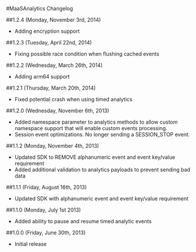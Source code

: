 #MaaSAnalytics Changelog

##1.2.4 (Monday, November 3rd, 2014)
 * Adding encryption support

##1.2.3 (Tuesday, April 22nd, 2014)
 * Fixing possible race condition when flushing cached events

##1.2.2 (Wednesday, March 26th, 2014)
 * Adding arm64 support

##1.2.1 (Thursday, March 20th, 2014)
 * Fixed potential crash when using timed analytics

##1.2.0 (Wednesday, November 6th, 2013)
 * Added namespace parameter to analytics methods to allow custom namespace support that will enable custom events processing.
 * Session event optimizations. No longer sending a SESSION_STOP event.

##1.1.2 (Monday, November 4th, 2013)
 * Updated SDK to REMOVE alphanumeric event and event key/value requirement
 * Added additional validation to analytics payloads to prevent sending bad data

##1.1.1 (Friday, August 16th, 2013)
 * Updated SDK with alphanumeric event and event key/value requirement

##1.1.0 (Monday, July 1st 2013)
 * Added ability to pause and resume timed analytic events

##1.0.0 (Friday, June 30th, 2013)
 * Initial release
